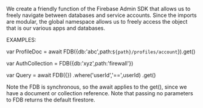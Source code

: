 We create a friendly function of the Firebase Admin SDK that allows us to freely navigate between databases and service accounts. Since the imports are modular, the global namespace allows us to freely access the object that is our various apps and databases. 

EXAMPLES:

var ProfileDoc = await FDB({db:'abc',path:`${path}/profiles/account`}).get()

var AuthCollection = FDB({db:'xyz',path:'firewall'})

var Query = await FDB({})
.where('userId','==',userId)
.get()

Note the FDB is synchronous, so the await applies to the get(), since we have a document or collection reference.
Note that passing no parameters to FDB returns the default firestore.
